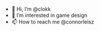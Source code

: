 - 👋 Hi, I’m @clokk
- 👀 I’m interested in game design
- 📫 How to reach me @connorleisz

<!---
clokk/clokk is a ✨ special ✨ repository because its `README.md` (this file) appears on your GitHub profile.
You can click the Preview link to take a look at your changes.
--->
